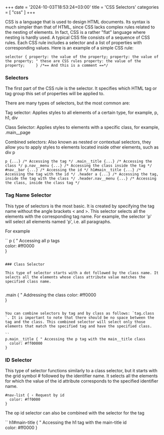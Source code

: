 +++
date = '2024-10-03T18:53:24+03:00'
title = 'CSS Selectors'
categories = [ "css" ]
+++

CSS is a language that is used to design HTML documents. Its syntax is much simpler than that of HTML, since CSS lacks complex rules related to the nesting of elements. In fact, CSS is a rather "flat" language where nesting is hardly used. A typical CSS file consists of a sequence of CSS rules. Each CSS rule includes a selector and a list of properties with corresponding values. Here is an example of a simple CSS rule:

``
selector {
  property: the value of the property;
  property: the value of the property; " these are CSS rules
  property: the value of the property;    
}
/*== And this is a comment ==*/
``

### Selectors

The first part of the CSS rule is the selector. It specifies which HTML tag or tag group this set of properties will be applied to.
 
There are many types of selectors, but the most common are:

Tag selector: Applies styles to all elements of a certain type, for example, p, h1, div
 
Class Selector: Applies styles to elements with a specific class, for example, .main\_\_page

Combined selectors: Also known as nested or contextual selectors, they allow you to apply styles to elements located inside other elements, such as div p
 



``
p {...} /* Accessing the tag */
.main__title {...} /* Accessing the class */
p.nav__menu {...} /* Accessing the class inside the tag */
#nav__bar {...} /* Accessing the id */
h1#main__title {...} /* Accessing the tag with the id */
.header a {...} /* Accessing the tag, inside the tag with the class */
.header.nav__menu {...} /* Accessing the class, inside the class tag */
``

### Tag Name Selector

This type of selectors is the most basic. It is created by specifying the tag name without the angle brackets < and >. This selector selects all the elements with the corresponding tag name. For example, the selector 'p' will select all elements named 'p', i.e. all paragraphs.
 
For example

``
p { " Accessing all p tags   
  color: #ff0000     
}
```

### Class Selector

This type of selector starts with a dot followed by the class name. It selects all the elements whose class attribute value matches the specified class name. 
 
```
.main {  " Addressing the class 
  color: #ff0000  
}
```

You can combine selectors by tag and by class as follows: `tag.class `. It is important to note that there should be no space between the tag and the class. This combined selector will select only those elements that match the specified tag and have the specified class.
 
``
p.main__title { " Accessing the p tag with the main__title class       
  color: #ff00000 
}
```

### ID Selector


This type of selector functions similarly to a class selector, but it starts with the grid symbol # followed by the identifier name. It selects all the elements for which the value of the id attribute corresponds to the specified identifier name.
 



```
#nav-list { ‹ Request by id      
  color: #ff0000
}
```

The op id selector can also be combined with the selector for the tag

``
h1#main-title { " Accessing the h1 tag with the main-title id    
  color: #ff0000
}
```
